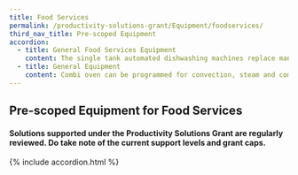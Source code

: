 ```yaml
---
title: Food Services
permalink: /productivity-solutions-grant/Equipment/foodservices/
third_nav_title: Pre-scoped Equipment
accordion:
  - title: General Food Services Equipment
    content: The single tank automated dishwashing machines replace manual dishwashing, and can be used for glassware or dishes. It comes with automated drain pump, detergent and rinse pumps.- A hood-type machine come with a vertical lift hood - A front opening dishwasher is equipped for installation in freestanding or undercounter-type operations Min capacity 15 litres tank capacityGrant support 80% of cost of equipment, up to $4,000 grant<br/><br/><a href='/productivity-solutions-grant/solutionrepo/solution16' target='_blank' style='color:#037e8a'>Automated Dishwasher</a><br/><br/><br/>The automated noodle boiler automates the noodle cooking process.Min Specifications - Auto lift functions for the noodle baskets to be automatically lifted out of the boiler at pre-set timings- Digital timer Each basket is programmed according to its own set timing. Min capacity 3 noodle basketsGrant support 80% of cost of equipment, up to $8,000 grant<br/><br/><a href='/productivity-solutions-grant/solutionrepo/solution17' target='_blank' style='color:#037e8a'>Automated Noodle Boiler</a><br/><br/><br/>An automated noodle maker streamlines noodle-making processes, allowing for fresh noodles (including other noodle types like pasta, udon, soba etc) to be made from the raw ingredients directly and with one compact machine. The machinery is compact enough to be implemented on an outlet-level basis, allowing fresh noodles to be used. Grant support 80% of cost of equipment, up to $30,000 grant<br/><br/><a href='/productivity-solutions-grant/solutionrepo/solution18' target='_blank' style='color:#037e8a'>Automated Noodle Maker</a><br/><br/><br/>The automated rice dispenser stores cooked rice is kept warm in a tub. The rice is then automatically dispensed in pre-set quantities Min capacity 9kg cooked riceGrant support 80% of cost of equipment, up to $16,000 grant<br/><br/><a href='/productivity-solutions-grant/solutionrepo/solution19' target='_blank' style='color:#037e8a'>Automated Rice Dispenser</a><br/><br/><br/>The automated rice washer has built-in sensors and allow water to flow through the rice consistently. It will cut the time spent washing rice by 60%. It comes with an automatic wastewater mechanism to retain rice when draining wash water. Min throughput 6kgGrant support 80% of cost of equipment, up to $16,000 grant<br/><br/><a href='/productivity-solutions-grant/solutionrepo/solution20' target='_blank' style='color:#037e8a'>Automated Rice Washer</a><br/><br/><br/>The automated sushi making machine is a compact machine suitable for use  at outlet-level. It shapes and produces Nigiri rice balls and dispenses them automatically. Once a nigiri is removed,  the next one will be dispensed automatically. The weight and hardness of the nigiri can be customised.Min capaity 6kg cooked riceGrant support 80% of cost of equipment, up to $16,000 grant<br/><br/><a href='/productivity-solutions-grant/solutionrepo/solution21' target='_blank' style='color:#037e8a'>Automated Sushi Making Machine</a><br/><br/><br/>A high speed oven uses rapid cooking technology to cook food rapidly without compromising quality. It utilises radiant heat, high-speed air impingement and side-launched microwave.Grant support 80% of cost of equipment, up to $8,000 grant<br/><br/><a href='/productivity-solutions-grant/solutionrepo/solution56' target='_blank' style='color:#037e8a'>High Speed Oven</a><br/>
  - title: General Equipment
    content: Combi oven can be programmed for convection, steam and combination cooking. Multi-functional cooking methods has a small footprint and can be used by F&B companies to cook and re-heat wide variety of food. Reduce kitchen workload as food can be cooked quickly with pre-set temperature, moisture and cooking time. Monitor browning and degree of doneness, reducing the need for repeated turning of pan-fried dishes.Grant support 80% of cost of equipment, up to $30,000 grant<br/><br/><a href='/productivity-solutions-grant/solutionrepo/solution404' target='_blank' style='color:#037e8a'>Combi Oven</a><br/>
---
```


## Pre-scoped Equipment for Food Services

#### Solutions supported under the Productivity Solutions Grant are regularly reviewed. Do take note of the current support levels and grant caps.

{% include accordion.html %}

